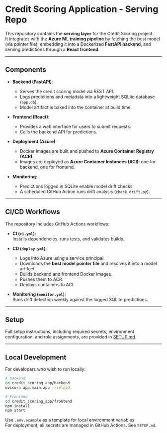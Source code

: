 # Credit Scoring Application - Serving Repo

This repository contains the **serving layer** for the Credit Scoring project.  
It integrates with the **Azure ML training pipeline** by fetching the best model (via pointer file),
embedding it into a Dockerized **FastAPI backend**, and serving predictions through a **React frontend**.

---

## Components

- **Backend (FastAPI)**:  
  - Serves the credit scoring model via REST API.  
  - Logs predictions and metadata into a lightweight SQLite database (`app.db`).  
  - Model artifact is baked into the container at build time.  

- **Frontend (React)**:  
  - Provides a web interface for users to submit requests.  
  - Calls the backend API for predictions.  

- **Deployment (Azure)**:  
  - Docker images are built and pushed to **Azure Container Registry (ACR)**.  
  - Images are deployed as **Azure Container Instances (ACI)**: one for backend, one for frontend.  

- **Monitoring**:  
  - Predictions logged in SQLite enable model drift checks.  
  - A scheduled GitHub Action runs drift analysis (`check_drift.py`).  

---

## CI/CD Workflows

The repository includes GitHub Actions workflows:

- **CI (`ci.yml`)**:  
  Installs dependencies, runs tests, and validates builds.

- **CD (`deploy.yml`)**:  
  - Logs into Azure using a service principal.  
  - Downloads the **best model pointer file** and resolves it into a model artifact.  
  - Builds backend and frontend Docker images.  
  - Pushes them to ACR.  
  - Deploys containers to ACI.

- **Monitoring (`monitor.yml`)**:  
  Runs drift detection weekly against the logged SQLite predictions.

---

## Setup

Full setup instructions, including required secrets, environment configuration, and role assignments, are provided in [SETUP.md](SETUP.md).

---

## Local Development

For developers who wish to run locally:

```bash
# Backend
cd credit_scoring_app/backend
uvicorn app.main:app --reload

# Frontend
cd credit_scoring_app/frontend
npm install
npm start
```

Use `.env.example` as a template for local environment variables.  
For deployment, all secrets are managed in GitHub Actions. See `SETUP.md`.

